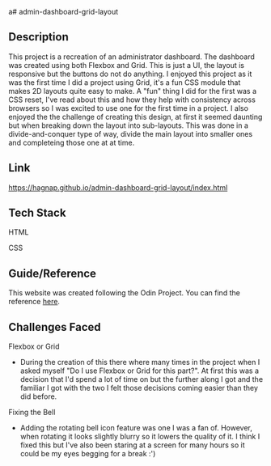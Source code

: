 a# admin-dashboard-grid-layout

## Description
This project is a recreation of an administrator dashboard. The dashboard was created using both Flexbox and Grid. This is just a UI, the layout is responsive but the buttons do not do anything. I enjoyed this project as it was the first time I did a project using Grid, it's a fun CSS module that makes 2D layouts quite easy to make. A "fun" thing I did for the first was a CSS reset, I've read about this and how they help with consistency across browsers so I was excited to use one for the first time in a project. I also enjoyed the the challenge of creating this design, at first it seemed daunting but when breaking down the layout into sub-layouts. This was done in a divide-and-conquer type of way, divide the main layout into smaller ones and completeing those one at at time.

## Link
https://hagnap.github.io/admin-dashboard-grid-layout/index.html

## Tech Stack
HTML

CSS

## Guide/Reference
This website was created following the Odin Project.
You can find the reference [here](https://www.theodinproject.com/lessons/node-path-intermediate-html-and-css-admin-dashboard).

## Challenges Faced
Flexbox or Grid
  * During the creation of this there where many times in the project when I asked myself "Do I use Flexbox or Grid for this part?". At first this was a decision that I'd spend a lot of time on but the further along I got and the familiar I got with the two I felt those decisions coming easier than they did before.

Fixing the Bell
 * Adding the rotating bell icon feature was one I was a fan of. However, when rotating it looks slightly blurry so it lowers the quality of it. I think I fixed this but I've also been staring at a screen for many hours so it could be my eyes begging for a break :')

